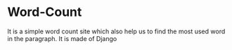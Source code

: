 # Word-Count
It is a simple word count site which also help us to find the most used word in the paragraph.
It is made of Django
